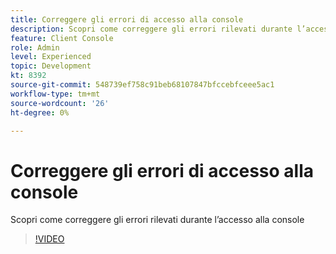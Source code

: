 ```yaml
---
title: Correggere gli errori di accesso alla console
description: Scopri come correggere gli errori rilevati durante l’accesso alla console
feature: Client Console
role: Admin
level: Experienced
topic: Development
kt: 8392
source-git-commit: 548739ef758c91beb68107847bfccebfceee5ac1
workflow-type: tm+mt
source-wordcount: '26'
ht-degree: 0%

---
```



# Correggere gli errori di accesso alla console

Scopri come correggere gli errori rilevati durante l’accesso alla console

>[!VIDEO](https://video.tv.adobe.com/v/335896?quality=12)

